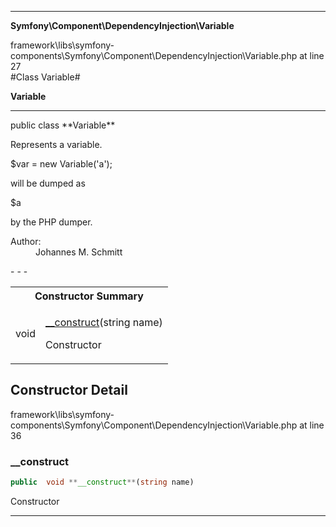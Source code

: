- - -

**Symfony\Component\DependencyInjection\Variable**
<div class="location">framework\libs\symfony-components\Symfony\Component\DependencyInjection\Variable.php at line 27</div>
#Class Variable#

**Variable**


- - -

<p class="signature">public  class **Variable**</p>

<div class="comment" id="overview_description"><p>Represents a variable.</p><p>$var = new Variable('a');</p><p>will be dumped as</p><p>$a</p><p>by the PHP dumper.</p></div>

<dl>
<dt>Author:</dt>
<dd>Johannes M. Schmitt <schmittjoh@gmail.com></dd>
</dl>
- - -

<table id="summary_constructor">
<tr><th colspan="2">Constructor Summary</th></tr>
<tr>
<td class="type"> void</td>
<td class="description"><p class="name"><a href="#__construct">__construct</a>(string name)</p><p class="description">Constructor</p></td>
</tr>
</table>

<h2 id="detail_method">Constructor Detail</h2>
<div class="location">framework\libs\symfony-components\Symfony\Component\DependencyInjection\Variable.php at line 36</div>
<h3 id="__construct()">__construct</h3>

```php
public  void **__construct**(string name)
```
<div class="details">
<p>Constructor</p></div>

- - -

